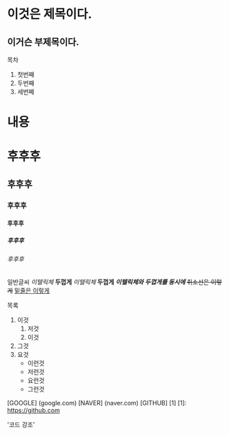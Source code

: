 이것은 제목이다.
================

이거슨 부제목이다.
-----------------

목차  
1. 첫번째  
2. 두번째  
3. 세번쩨  

# 내용  
# 후후후
## 후후후
### 후후후
#### 후후후
##### 후후후
###### 후후후

일반글씨
*이텔릭체*
**두껍게**
_이텔릭체_
__두껍게__
**_이텔릭체와 두껍게를 동시에_**
~~취소선은 이렇게~~
<u>밑줄은 이렇게</u>

목록
1. 이것
    1. 저것
    2. 이것
2. 그것
3. 요것
    - 이런것
    - 저런것
    * 요런것
    + 그런것

[GOOGLE] (google.com)
[NAVER] (naver.com)
[GITHUB] [1]
[1]: https://github.com

'코드 강조'
